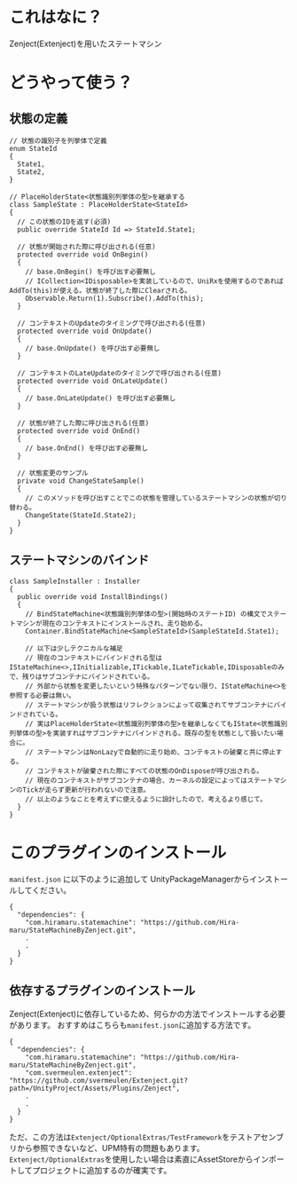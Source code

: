 # これはなに？
Zenject(Extenject)を用いたステートマシン

# どうやって使う？

## 状態の定義
```
// 状態の識別子を列挙体で定義
enum StateId
{
  State1,
  State2,
}

// PlaceHolderState<状態識別列挙体の型>を継承する
class SampleState : PlaceHolderState<StateId>
{
  // この状態のIDを返す(必須)
  public override StateId Id => StateId.State1;
  
  // 状態が開始された際に呼び出される(任意)
  protected override void OnBegin()
  {
    // base.OnBegin() を呼び出す必要無し
    // ICollection<IDisposable>を実装しているので、UniRxを使用するのであればAddTo(this)が使える。状態が終了した際にClearされる。
    Observable.Return(1).Subscribe().AddTo(this);
  }
  
  // コンテキストのUpdateのタイミングで呼び出される(任意)
  protected override void OnUpdate()
  {
    // base.OnUpdate() を呼び出す必要無し
  }
  
  // コンテキストのLateUpdateのタイミングで呼び出される(任意)
  protected override void OnLateUpdate()
  {
    // base.OnLateUpdate() を呼び出す必要無し
  }
  
  // 状態が終了した際に呼び出される(任意)
  protected override void OnEnd()
  {
    // base.OnEnd() を呼び出す必要無し
  }
  
  // 状態変更のサンプル
  private void ChangeStateSample()
  {
    // このメソッドを呼び出すことでこの状態を管理しているステートマシンの状態が切り替わる。
    ChangeState(StateId.State2);
  }
}
```

## ステートマシンのバインド
```
class SampleInstaller : Installer
{
  public override void InstallBindings()
  {
    // BindStateMachine<状態識別列挙体の型>(開始時のステートID) の構文でステートマシンが現在のコンテキストにインストールされ、走り始める。
    Container.BindStateMachine<SampleStateId>(SampleStateId.State1);
    
    // 以下は少しテクニカルな補足
    // 現在のコンテキストにバインドされる型はIStateMachine<>,IInitializable,ITickable,ILateTickable,IDisposableのみで、残りはサブコンテナにバインドされている。
    // 外部から状態を変更したいという特殊なパターンでない限り、IStateMachine<>を参照する必要は無い。
    // ステートマシンが扱う状態はリフレクションによって収集されてサブコンテナにバインドされている。
    // 実はPlaceHolderState<状態識別列挙体の型>を継承しなくてもIState<状態識別列挙体の型>を実装すればサブコンテナにバインドされる。既存の型を状態として扱いたい場合に。
    // ステートマシンはNonLazyで自動的に走り始め、コンテキストの破棄と共に停止する。
    // コンテキストが破棄された際にすべての状態のOnDisposeが呼び出される。
    // 現在のコンテキストがサブコンテナの場合、カーネルの設定によってはステートマシンのTickが走らず更新が行われないので注意。
    // 以上のようなことを考えずに使えるように設計したので、考えるより感じて。
  }
}
```

# このプラグインのインストール
`manifest.json` に以下のように追加して UnityPackageManagerからインストールしてください。
```
{
  "dependencies": {
    "com.hiramaru.statemachine": "https://github.com/Hira-maru/StateMachineByZenject.git",
    .
    .
  }
}
```

## 依存するプラグインのインストール
Zenject(Extenject)に依存しているため、何らかの方法でインストールする必要があります。
おすすめはこちらも`manifest.json`に追加する方法です。
```
{
  "dependencies": {
    "com.hiramaru.statemachine": "https://github.com/Hira-maru/StateMachineByZenject.git",
    "com.svermeulen.extenject": "https://github.com/svermeulen/Extenject.git?path=/UnityProject/Assets/Plugins/Zenject",
    .
    .
  }
}
```
ただ、この方法は`Extenject/OptionalExtras/TestFramework`をテストアセンブリから参照できないなど、UPM特有の問題もあります。
`Extenject/OptionalExtras`を使用したい場合は素直にAssetStoreからインポートしてプロジェクトに追加するのが確実です。
